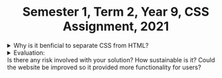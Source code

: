 <h1 align="center">Semester 1, Term 2, Year 9, CSS Assignment, 2021 </h1>

<details><summary>Why is it benficial to separate CSS from HTML?</summary>
<hr>
It is highly recommended to separate CSS sheets from HTML documents, and there are several reasons. All websites are made with a purpose, which implies that they need to be functional and easy to maintain. In order to be functional, HTML webpages will need to link to other files, which may be images, cascading style sheets, Javascripts, etc.. Websites usually have a unique colour scheme, so similar themes would apply to each webpage. If you were to embed your CSS inside your HTML documents, there would be heaps of repeated elements in each HTML file, which is completely unnecessary. Repeating these styles comes at a great cost, because it drastically increases the directory’s size, and hence, increases the bandwidth of your site, which simply means more time to load your website’s content online. At the start, I also noted that effective websites need to be easy to maintain. If you wanted to update your website’s colour scheme, you would need to change every single HTML file’s styles. On the other hand, if you create a CSS document shared between all your HTML pages, you will only need to edit there. <br><br>
 </details>
 <details><summary>Evaluation:<br>Is there any risk involved with your solution? How sustainable is it? Could the website be improved so it provided more functionality for users?</summary>
<hr>
There is no risk involved on my website because it doesn’t require the user to fill out anything with their personal information, like logins or signups. Conversely, if there were specific details to submit, then there would be a risk of privacy exploitation and personal information being stolen. My website is very sustainable because I have separated my CSS styles from my HTML structure, so if I created more HTML pages in the future, I could link them to the same CSS file. One way my website could be improved to provide more functionality for users is to create forms for flight bookings and columns of flight times with destinations. My website has neither of those, so there is plenty of room for improvement for functionality. However, since this is a CSS task assessing my ability to link my scripts to my HTML webpages, I didn’t need to create those flight times, destinations, policies, bookings, and payment forms. 
</details>
